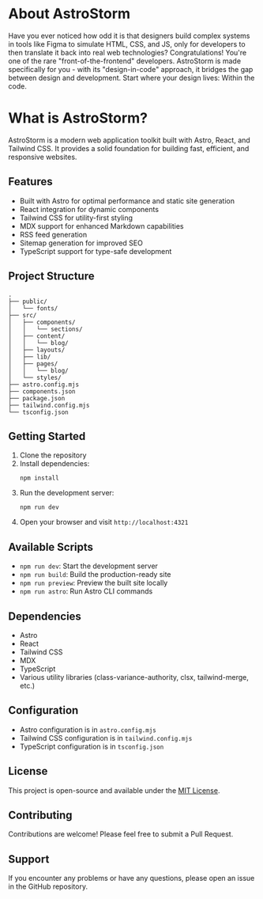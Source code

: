 # About AstroStorm
Have you ever noticed how odd it is that designers build complex systems in tools like Figma to simulate HTML, CSS, and JS, only for developers to then translate it back into real web technologies? Congratulations! You're one of the rare "front-of-the-frontend" developers. AstroStorm is made specifically for you - with its "design-in-code" approach, it bridges the gap between design and development. Start where your design lives: Within the code.

# What is AstroStorm?
AstroStorm is a modern web application toolkit built with Astro, React, and Tailwind CSS. It provides a solid foundation for building fast, efficient, and responsive websites.

## Features

- Built with Astro for optimal performance and static site generation
- React integration for dynamic components
- Tailwind CSS for utility-first styling
- MDX support for enhanced Markdown capabilities
- RSS feed generation
- Sitemap generation for improved SEO
- TypeScript support for type-safe development

## Project Structure

```
.
├── public/
│   └── fonts/
├── src/
│   ├── components/
│   │   └── sections/
│   ├── content/
│   │   └── blog/
│   ├── layouts/
│   ├── lib/
│   ├── pages/
│   │   └── blog/
│   └── styles/
├── astro.config.mjs
├── components.json
├── package.json
├── tailwind.config.mjs
└── tsconfig.json
```

## Getting Started

1. Clone the repository
2. Install dependencies:
   ```
   npm install
   ```
3. Run the development server:
   ```
   npm run dev
   ```
4. Open your browser and visit `http://localhost:4321`

## Available Scripts

- `npm run dev`: Start the development server
- `npm run build`: Build the production-ready site
- `npm run preview`: Preview the built site locally
- `npm run astro`: Run Astro CLI commands

## Dependencies

- Astro
- React
- Tailwind CSS
- MDX
- TypeScript
- Various utility libraries (class-variance-authority, clsx, tailwind-merge, etc.)

## Configuration

- Astro configuration is in `astro.config.mjs`
- Tailwind CSS configuration is in `tailwind.config.mjs`
- TypeScript configuration is in `tsconfig.json`

## License

This project is open-source and available under the [MIT License](LICENSE).

## Contributing

Contributions are welcome! Please feel free to submit a Pull Request.

## Support

If you encounter any problems or have any questions, please open an issue in the GitHub repository.
